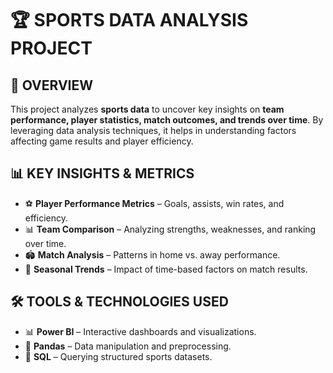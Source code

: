 # 🏆 **SPORTS DATA ANALYSIS PROJECT**

## 📌 **OVERVIEW**
This project analyzes **sports data** to uncover key insights on **team performance, player statistics, match outcomes, and trends over time**. By leveraging data analysis techniques, it helps in understanding factors affecting game results and player efficiency.

## 📊 **KEY INSIGHTS & METRICS**
- ⚽ **Player Performance Metrics** – Goals, assists, win rates, and efficiency.
- 📊 **Team Comparison** – Analyzing strengths, weaknesses, and ranking over time.
- 🏟️ **Match Analysis** – Patterns in home vs. away performance.
- 📅 **Seasonal Trends** – Impact of time-based factors on match results.

## 🛠️ **TOOLS & TECHNOLOGIES USED**
- 📊 **Power BI** – Interactive dashboards and visualizations.
- 🐼 **Pandas** – Data manipulation and preprocessing.
- 📂 **SQL** – Querying structured sports datasets.

